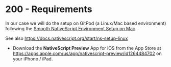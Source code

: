 # 200 - Requirements

In our case we will do the setup on GitPod (a Linux/Mac based environment) following the [Smooth NativeScript Environment Setup on Mac](https://www.youtube.com/watch?v=AT2GEwdJD0k).

See also https://docs.nativescript.org/start/ns-setup-linux

- Download the **NativeScript Preview** App for iOS from the App Store at https://apps.apple.com/us/app/nativescript-preview/id1264484702 on your iPhone / iPad.